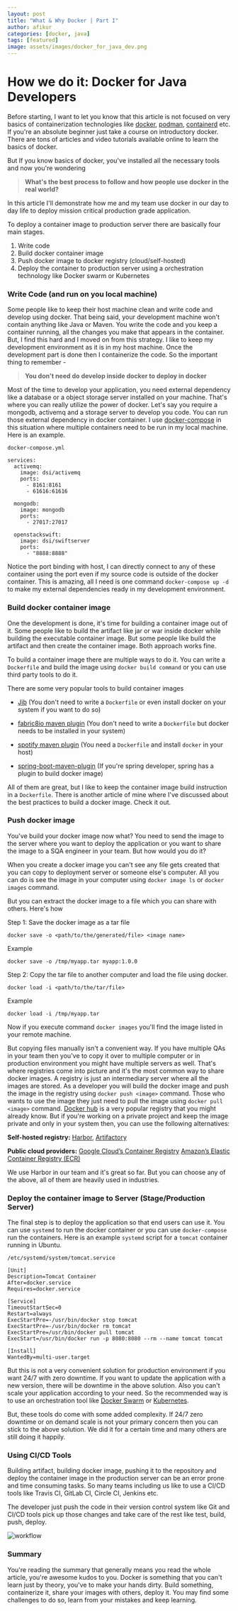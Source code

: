 ```yaml
---
layout: post
title: "What & Why Docker | Part I"
author: afikur
categories: [docker, java]
tags: [featured]
image: assets/images/docker_for_java_dev.png
---
```


#  How we do it: Docker for Java Developers


Before starting, I want to let you know that this article is not focused on very basics of containerization  technologies like [docker](https://www.docker.com/), [podman](https://podman.io/), [containerd](https://containerd.io/) etc. If you're an absolute beginner just take a course on introductory docker. There are tons of articles and video tutorials available online to learn the basics of docker.



But If you know basics of docker, you've installed all the necessary tools and now you're wondering 

> **What's the best process to follow and how people use docker in the real world?**

In this article I'll demonstrate how me and my team use docker in our day to day life to deploy mission critical production grade application.



To deploy a container image to production server there are basically four main stages.

1. Write code 
2. Build docker container image
3. Push docker image to docker registry (cloud/self-hosted)
4. Deploy the container to production server using a orchestration technology like Docker swarm or Kubernetes



### Write Code (and run on you local machine)

Some people like to keep their host machine clean and write code and develop using docker. That being said, your development machine won't contain anything like Java or Maven. You write the code and you keep a container running, all the changes you make that appears in the container. But, I find this hard and I moved on from this strategy. I like to keep my development environment as it is in my host machine. Once the development part is done then I containerize the code. So the important thing to remember -

> **You don't need do develop inside docker to deploy in docker**



Most of the time to develop your application, you need external dependency like a database or a object storage server installed on your machine. That's where you can really utilize the power of docker. Let's say you require a mongodb, activemq and a storage server to develop you code. You can run those external dependency in docker container. I use  [docker-compose](https://docs.docker.com/compose/gettingstarted/) in this situation  where multiple containers need to be run in my local machine. Here is an example.

`docker-compose.yml`

```
services:
  activemq:
    image: dsi/activemq
    ports:
      - 8161:8161
      - 61616:61616

  mongodb:
    image: mongodb
    ports:
      - 27017:27017

  openstackswift:
    image: dsi/swiftserver
    ports:
      - "8888:8888"
```



Notice the port binding with host, I can directly connect to any of these container using the port even if my source code is outside of the docker container. This is amazing, all I need is one command `docker-compose up -d` to make my external dependencies ready in my development environment.



### Build docker container image

One the development is done, it's time for building a container image out of it. Some people like to build the artifact like jar or war inside docker while building the executable container image. But some people like build the artifact and then create the container image. Both approach works fine. 

To build a container image there are multiple ways to do it. You can write a `Dockerfile` and build the image using `docker build command` or you can use third party tools to do it.

There are some very popular tools to build container images

* [Jib](https://github.com/GoogleContainerTools/jib) (You don't need to write a `Dockerfile` or even install docker on your system if you want to do so)

* [fabric8io maven plugin](https://github.com/fabric8io/docker-maven-plugin) (You don't need to write a `Dockerfile` but docker needs to be installed in your system)

* [spotify maven plugin](https://github.com/spotify/docker-maven-plugin) (You need a `Dockerfile` and install `docker` in your host)

* [spring-boot-maven-plugin](https://spring.io/guides/gs/spring-boot-docker/) (If you're spring developer, spring has a plugin to build docker image)

  

All of them are great, but I like to keep the container image build instruction in a `Dockerfile`. There is another article of mine where I've discussed about the best practices to build a docker image. Check it out.



### Push docker image

You've build your docker image now what? You need to send the image to the server where you want to deploy the application or you want to share the image to a SQA engineer in your team. But how would you do it?

When you create a docker image you can't see any file gets created that you can copy to deployment server or someone else's computer. All you can do is see the image in your computer using  `docker image ls` or `docker images` command.

But you can extract the docker image to a file which you can share with others. Here's how



Step 1: Save the docker image as a tar file

```
docker save -o <path/to/the/generated/file> <image name>
```

Example

```
docker save -o /tmp/myapp.tar myapp:1.0.0
```



Step 2: Copy the tar file to another computer and load the file using docker.

```
docker load -i <path/to/the/tar/file>
```


Example

```
docker load -i /tmp/myapp.tar
```

Now if you execute command `docker images` you'll find the image listed in your remote machine.



But copying files manually isn't a convenient way. If you have multiple QAs in your team then you've to copy it over to multiple computer or in production environment you might have multiple servers as well. That's where registries come into picture and it's the most common way to share docker images. A registry is just an intermediary server where all the images are stored.  As a developer you will build the docker image and push the image in the registry using `docker push <image>` command. Those who wants to use the image they just need to pull the image using `docker pull <image>` command. [Docker hub](https://hub.docker.com/) is a very popular registry that you might already know. But if you're working on a private project and keep the image private and only in your system then, you can use the following alternatives:

**Self-hosted registry:**  [Harbor](https://goharbor.io/), [Artifactory](https://jfrog.com/artifactory/)

**Public cloud providers:** [Google Cloud’s Container Registry](https://cloud.google.com/container-registry/) [Amazon’s Elastic Container Registry (ECR)](https://aws.amazon.com/ecr/)



We use Harbor in our team and it's great so far. But you can choose any of the above,  all of them are heavily used in industries.





### Deploy the container image to Server (Stage/Production Server)

The final step is to deploy the application so that end users can use it. You can use `systemd` to run the docker container or you can use `docker-compose` run the containers. Here is an example `systemd` script for a `tomcat` container running in Ubuntu.

`/etc/systemd/system/tomcat.service`

```
[Unit]
Description=Tomcat Container
After=docker.service
Requires=docker.service

[Service]
TimeoutStartSec=0
Restart=always
ExecStartPre=-/usr/bin/docker stop tomcat
ExecStartPre=-/usr/bin/docker rm tomcat
ExecStartPre=/usr/bin/docker pull tomcat
ExecStart=/usr/bin/docker run -p 8080:8080 --rm --name tomcat tomcat

[Install]
WantedBy=multi-user.target
```



But this is not a very convenient solution for production environment if you want 24/7 with zero downtime. If you want to update the application with a new version, there will be downtime in the above solution. Also you can't scale your application according to your need. So the recommended way is to use an orchestration tool like [Docker Swarm](https://docs.docker.com/engine/swarm/) or [Kubernetes](https://kubernetes.io/). 

But, these tools do come with some added complexity. If  24/7 zero downtime or on demand scale is not your primary concern then you can stick to the above solution. We did it for a certain time and many others are still  doing it happily.



### Using CI/CD Tools

Building artifact, building docker image, pushing it to the repository and deploy the container image in the production server can be an error prone and time consuming tasks. So many teams including us like to use a CI/CD tools like Travis CI, GitLab CI, Circle CI, Jenkins etc.

The developer just push the code in their version control system like Git and CI/CD tools pick up those changes and take care of the rest like test, build, push, deploy.

![workflow](assets/images/docker_for_java_dev.png)

### Summary

You're reading the summary that generally means you read the whole article, you're awesome kudos to you. Docker is something that you can't learn just by theory, you've to make your hands dirty. Build something, containerize it, share your images with others, deploy it. You may find some challenges to do so, learn from your mistakes and keep learning.
